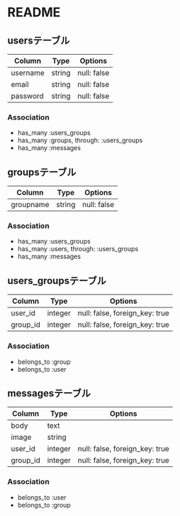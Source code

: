 # README

## usersテーブル

|Column|Type|Options|
|------|----|-------|
|username|string|null: false|
|email|string|null: false|
|password|string|null: false|

### Association
- has_many :users_groups
- has_many :groups, through: :users_groups
- has_many :messages

## groupsテーブル

|Column|Type|Options|
|------|----|-------|
|groupname|string|null: false|

### Association
- has_many :users_groups
- has_many :users, through: :users_groups
- has_many :messages

## users_groupsテーブル

|Column|Type|Options|
|------|----|-------|
|user_id|integer|null: false, foreign_key: true|
|group_id|integer|null: false, foreign_key: true|

### Association
- belongs_to :group
- belongs_to :user

## messagesテーブル

|Column|Type|Options|
|------|----|-------|
|body|text|
|image|string|
|user_id|integer|null: false, foreign_key: true|
|group_id|integer|null: false, foreign_key: true|

### Association
- belongs_to :user
- belongs_to :group
